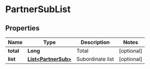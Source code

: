 
# PartnerSubList

## Properties

Name | Type | Description | Notes
------------ | ------------- | ------------- | -------------
**total** | **Long** | Total |  [optional]
**list** | [**List&lt;PartnerSub&gt;**](PartnerSub.md) | Subordinate list |  [optional]

